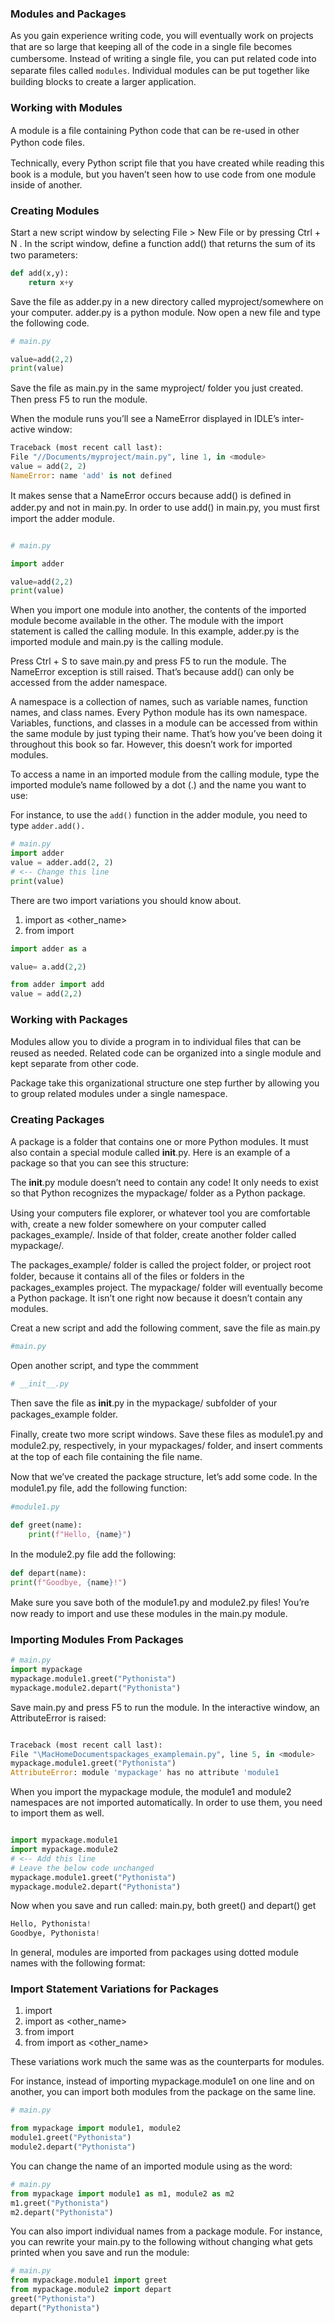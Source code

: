 ### Modules and Packages

As you gain experience writing code, you will eventually work on projects that are so large that keeping all of the code in a single ﬁle becomes cumbersome.
Instead of writing a single ﬁle, you can put related code into separate ﬁles called `modules`. Individual modules can be put together like building blocks to create a larger application.


### Working with Modules

A module is a ﬁle containing Python code that can be re-used in other Python code ﬁles.


Technically, every Python script ﬁle that you have created while reading this book is a module, but you haven’t seen how to use code from one module inside of another.

### Creating Modules

Start a new script window by selecting File > New File
or by pressing Ctrl + N . In the script window, deﬁne a function add() that returns the sum of its two parameters:

```python
def add(x,y):
    return x+y

```

Save the file as adder.py in a new directory called myproject/somewhere on your computer. adder.py is a python module. Now open a new file and type the following code.

```python
# main.py

value=add(2,2)
print(value)

```
Save the ﬁle as main.py in the same myproject/ folder you just created. Then press F5 to run the module.

When the module runs you’ll see a NameError displayed in IDLE’s inter-
active window:
```python
Traceback (most recent call last):
File "//Documents/myproject/main.py", line 1, in <module>
value = add(2, 2)
NameError: name 'add' is not defined
```

It makes sense that a NameError occurs because add() is deﬁned in adder.py and not in main.py. In order to use add() in main.py, you must ﬁrst import the adder module.

```python

# main.py

import adder

value=add(2,2)
print(value)
```
When you import one module into another, the contents of the imported module become available in the other. The module with the import statement is called the calling module. In this example, adder.py is the imported module and main.py is the calling module.

Press Ctrl + S to save main.py and press F5 to run the module. The NameError exception is still raised. That’s because add() can only be accessed from the adder namespace.

A namespace is a collection of names, such as variable names, function names, and class names. Every Python module has its own namespace.
Variables, functions, and classes in a module can be accessed from within the same module by just typing their name. That’s how you’ve been doing it throughout this book so far. However, this doesn’t work for imported modules.

To access a name in an imported module from the calling module, type the imported module’s name followed by a dot (.) and the name you want to use:

For instance, to use the `add()` function in the adder module, you need to type `adder.add().`

```python
# main.py
import adder
value = adder.add(2, 2)
# <-- Change this line
print(value)
```

There are two import variations you should know about.

1. import <module> as <other_name>
2. from <module> import <name>

```python 
import adder as a

value= a.add(2,2)

```


```python
from adder import add 
value = add(2,2)
```


### Working with Packages
Modules allow you to divide a program in to individual ﬁles that can be reused as needed. Related code can be organized into a single module and kept separate from other code.

Package take this organizational structure one step further by allowing you to group related modules under a single namespace.

### Creating Packages

A package is a folder that contains one or more Python modules. It must also contain a special module called __init__.py. Here is an example of a package so that you can see this structure:

The __init__.py module doesn’t need to contain any code! It only needs to exist so that Python recognizes the mypackage/ folder as a Python package.

Using your computers ﬁle explorer, or whatever tool you are comfortable with, create a new folder somewhere on your computer called packages_example/. Inside of that folder, create another folder called mypackage/.

The packages_example/ folder is called the project folder, or project root folder, because it contains all of the ﬁles or folders in the packages_examples project. The mypackage/ folder will eventually become a Python package. It isn’t one right now because it doesn’t
contain any modules.

Creat a new script and add the following comment, save the file as main.py

```python
#main.py
```

Open another script, and type the commment

```python
# __init__.py
```

Then save the ﬁle as __init__.py in the mypackage/ subfolder of your packages_example folder.

Finally, create two more script windows. Save these ﬁles as module1.py and module2.py, respectively, in your mypackages/ folder, and insert comments at the top of each ﬁle containing the ﬁle name.

Now that we’ve created the package structure, let’s add some code. In the module1.py ﬁle, add the following function:

```python
#module1.py

def greet(name):
    print(f"Hello, {name}")


```

In the module2.py ﬁle add the following:

```python
def depart(name):
print(f"Goodbye, {name}!")

```
Make sure you save both of the module1.py and module2.py ﬁles! You’re now ready to import and use these modules in the main.py module.


### Importing Modules From Packages


```python
# main.py
import mypackage
mypackage.module1.greet("Pythonista")
mypackage.module2.depart("Pythonista")

```

Save main.py and press F5 to run the module. In the interactive window, an AttributeError is raised:

```python

Traceback (most recent call last):
File "\MacHomeDocumentspackages_examplemain.py", line 5, in <module>
mypackage.module1.greet("Pythonista")
AttributeError: module 'mypackage' has no attribute 'module1
```

When you import the mypackage module, the module1 and module2 namespaces are not imported automatically. In order to use them, you need to import them as well.

```python

import mypackage.module1
import mypackage.module2
# <-- Add this line
# Leave the below code unchanged
mypackage.module1.greet("Pythonista")
mypackage.module2.depart("Pythonista")
```

Now when you save and run called:
main.py, both greet() and depart() get
```python
Hello, Pythonista!
Goodbye, Pythonista!
```

In general, modules are imported from packages using dotted module names with the following format:

### Import Statement Variations for Packages


1. import <package>
2. import <package> as <other_name>
3. from <package> import <module>
4. from <package> import <module> as <other_name>

These variations work much the same was as the counterparts for modules.

For instance, instead of importing mypackage.module1 on one line and on another, you can import both modules from the package on the same line.

```python
# main.py

from mypackage import module1, module2
module1.greet("Pythonista")
module2.depart("Pythonista")


```

You can change the name of an imported module using as the
word:


```python
# main.py
from mypackage import module1 as m1, module2 as m2
m1.greet("Pythonista")
m2.depart("Pythonista")

```

You can also import individual names from a package module. For instance, you can rewrite your main.py to the following without changing what gets printed when you save and run the module:

```python
# main.py
from mypackage.module1 import greet
from mypackage.module2 import depart
greet("Pythonista")
depart("Pythonista")
```





